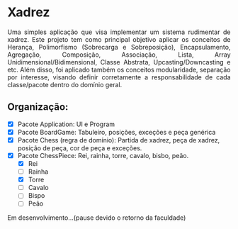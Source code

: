 # Xadrez
<p align="justify">Uma simples aplicação que visa implementar um sistema rudimentar de xadrez. Este projeto tem como principal objetivo aplicar os conceitos de Herança, Polimorfismo (Sobrecarga e Sobreposição), Encapsulamento, Agregação, Composição, Associação, Lista, Array Unidimensional/Bidimensional, Classe Abstrata, Upcasting/Downcasting e etc. Além disso, foi aplicado também os conceitos modularidade, separação por interesse, visando definir corretamente a responsabilidade de cada classe/pacote dentro do domínio geral.</p>
<h2>Organização: </h2>

- [X] Pacote Application: UI e Program
- [X] Pacote BoardGame: Tabuleiro, posições, exceções e peça genérica 
- [X] Pacote Chess (regra de domínio): Partida de xadrez, peça de xadrez, posição de peça, cor de peça e exceções.
- [X] Pacote ChessPiece: Rei, rainha, torre, cavalo, bisbo, peão.
  - [x] Rei
  - [ ] Rainha
  - [x] Torre
  - [ ] Cavalo
  - [ ] Bispo
  - [ ] Peão
  
Em desenvolvimento...(pause devido o retorno da faculdade)
